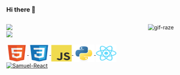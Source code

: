 ### Hi there 👋
##
<img align="right" alt="gif-raze" height="130" width="130" src="https://c.tenor.com/mVmgrmhBgJoAAAAC/raze-valorant.gif">
<div align="left">
  <a href="https://github.com/samueltdl">
  <img height="180em" src="https://github-readme-stats.vercel.app/api?username=samueltdl&show_icons=true&theme=cobalt&include_all_commits=true&count_private=true"/>
    <br>
  <img height="180em" src="https://github-readme-stats.vercel.app/api/top-langs/?username=samueltdl&layout=compact&langs_count=7&theme=cobalt"/>
</div>
  
<div style="display: inline_block"><br>
  <img align="center" alt="Samuel-HTML" height="45" width="55" src="https://raw.githubusercontent.com/devicons/devicon/master/icons/html5/html5-original.svg">
  <img align="center" alt="Samuel-CSS" height="45" width="55" src="https://raw.githubusercontent.com/devicons/devicon/master/icons/css3/css3-original.svg">
  <img align="center" alt="Samuel-JS" height="45" width="55" src="https://raw.githubusercontent.com/devicons/devicon/master/icons/javascript/javascript-original.svg">
  <img align="center" alt="Samuel-Python" height="45" width="55" src="https://raw.githubusercontent.com/devicons/devicon/master/icons/python/python-original.svg">
  <img align="center" alt="Samuel-React" height="45" width="55" src="https://raw.githubusercontent.com/devicons/devicon/master/icons/react/react-original.svg">
  <img align="center" alt="Samuel-React" height="45" width="55" src="https://raw.githubusercontent.com/devicons/devicon/master/icons/axios/axios-original.svg">
</div>
